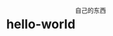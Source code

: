 # hello-world
自己的东西
<!DOCTYPE html>
<html lang="en">
    <head>
        <meta charset="utf-8">
        <style type="text/css">
            body {
              width: 100vw;
              height: 100vh;
              display: flex;
              justify-content: center;
              align-items: flex-start;
            }
        </style>
    </head>
    <body>
        <canvas id="myCanvas" width="1000" height="800"></canvas>
        <script type="text/javascript">
            window.addEventListener('load', eventWindowLoaded, false);

            function eventWindowLoaded () {
              canvasApp(); //包含整个Canvas应用程序
            }
            function canvasSupport (e) {
                  return !!e.getContext;
            }


            function canvasApp () {
              var canvas = document.getElementById('myCanvas');

              if (!canvasSupport(myCanvas)) {
                  return; 
                }
              
              var ctx = canvas.getContext('2d');
              var w = canvas.width = window.innerWidth;
                var h = canvas.height = window.innerHeight;
                var yPositions = Array(300).join(0).split('');
              
              function runMatrix() {
                  if (typeof Game_Interval != 'undefined') clearInterval(Game_interval);
                    Game_Interval = setInterval(drawScreen, 33);
                }

              function drawScreen () {
                ctx.fillStyle = 'rgba(0,0,0,.05)';
                    ctx.fillRect(0, 0, w, h);
                    ctx.fillStyle = '#0f0';
                    ctx.font = '10px Georgia';
                    yPositions.map(function(y, index){
                      text = String.fromCharCode(1e2 + Math.random() * 33);
                        x = (index * 10) + 10;
                        ctx.fillText(text, x, y);
                        if (y > 100 + Math.random() * 1e4) {
                          yPositions[index] = 0;
                        } else {
                          yPositions[index] = y + 10;
                        }
                    })
              }
              runMatrix();
             
            }
        </script>
    </body>
</html>
